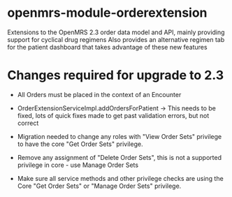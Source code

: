 openmrs-module-orderextension
=============================

Extensions to the OpenMRS 2.3 order data model and API, mainly providing support for cyclical drug regimens
Also provides an alternative regimen tab for the patient dashboard that takes advantage of these new features

# Changes required for upgrade to 2.3

* All Orders must be placed in the context of an Encounter

* OrderExtensionServiceImpl.addOrdersForPatient -> This needs to be fixed, lots of quick fixes made to get past validation errors, but not correct

* Migration needed to change any roles with "View Order Sets" privilege to have the core "Get Order Sets" privilege.
* Remove any assignment of "Delete Order Sets", this is not a supported privilege in core - use Manage Order Sets
* Make sure all service methods and other privilege checks are using the Core "Get Order Sets" or "Manage Order Sets" privilege.
